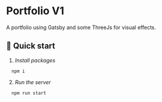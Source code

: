 <h1>
  Portfolio V1
</h1>

A portfolio using Gatsby and some ThreeJs for visual effects. 

## 🚀 Quick start

1. *Install packages*
  ```shell
    npm i
  ```

2. *Run the server*
  ```shell
    npm run start
  ```

